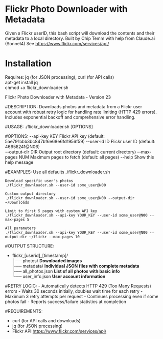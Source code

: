# Flickr Photo Downloader with Metadata
Given a Flickr userID, this bash script will download the contents and their metadata to a local directory. Built by Chip Temm with help from Claude.ai (Sonnet4)  See https://www.flickr.com/services/api/ 

# Installation
Requires: jq (for JSON processing), curl (for API calls)  
apt-get install jq  
chmod +x flickr_downloader.sh

Flickr Photo Downloader with Metadata - Version 23

#DESCRIPTION:
    Downloads photos and metadata from a Flickr user account with robust retry logic
    for handling rate limiting (HTTP 429 errors). Includes exponential backoff and
    comprehensive error handling. 

#USAGE:
    ./flickr_downloader.sh [OPTIONS]

#OPTIONS:
    --api-key KEY        Flickr API key (default: 5ae791bbb3bc847bf6e68e6fd1956f59)
    --user-id ID         Flickr user ID (default: 46658241@N06)  
    --output-dir DIR     Output root directory (default: current directory)
    --max-pages NUM      Maximum pages to fetch (default: all pages)
    --help               Show this help message

#EXAMPLES:
    Use all defaults
    ./flickr_downloader.sh
    
    Download specific user's photos
    ./flickr_downloader.sh --user-id some_user@N00
    
    Custom output directory
    ./flickr_downloader.sh --user-id some_user@N00 --output-dir ~/Downloads
    
    Limit to first 5 pages with custom API key
    ./flickr_downloader.sh --api-key YOUR_KEY --user-id some_user@N00 --max-pages 5
    
    All parameters
    ./flickr_downloader.sh --api-key YOUR_KEY --user-id some_user@N00 --output-dir ~/flickr --max-pages 10

#OUTPUT STRUCTURE:
+ flickr_\[userid\]\_\[timestamp\]/  
	├── photos/			**Downloaded images**  
	├── metadata/		**Individual JSON files with complete metadata**   
	├── all_photos.json	**List of all photos with basic info**   
	└── user_info.json	**User account information**  
	
#RETRY LOGIC:
    - Automatically detects HTTP 429 (Too Many Requests) errors
    - Waits 30 seconds initially, doubles wait time for each retry
    - Maximum 3 retry attempts per request
    - Continues processing even if some photos fail
    - Reports success/failure statistics at completion

#REQUIREMENTS:
- curl (for API calls and downloads)
- jq (for JSON processing)
- Flickr API https://www.flickr.com/services/api/
